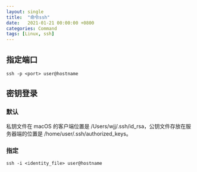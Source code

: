 ```yaml
---
layout: single
title:  "命令ssh"
date:   2021-01-21 00:00:00 +0800
categories: Command
tags: [Linux, ssh]
---
```


## 指定端口
```shell
ssh -p <port> user@hostname
```

## 密钥登录
### 默认
私钥文件在 macOS 的客户端位置是 /Users/wjj/.ssh/id_rsa，公钥文件存放在服务器端的位置是 /home/user/.ssh/authorized_keys。

### 指定
```shell
ssh -i <identity_file> user@hostname
```
